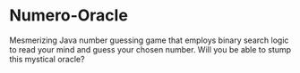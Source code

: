 # Numero-Oracle
Mesmerizing Java number guessing game that employs binary search logic to read your mind and guess your chosen number. Will you be able to stump this mystical oracle?

